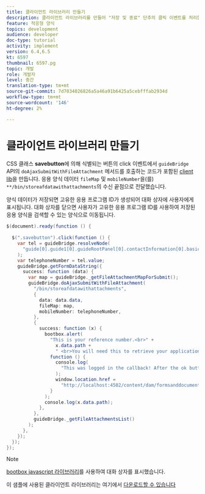 ```yaml
---
title: 클라이언트 라이브러리 만들기
description: 클라이언트 라이브러리를 만들어 "저장 및 종료" 단추의 클릭 이벤트를 처리합니다.
feature: 적응형 양식
topics: development
audience: developer
doc-type: tutorial
activity: implement
version: 6.4,6.5
kt: 6597
thumbnail: 6597.pg
topic: 개발
role: 개발자
level: 중간
translation-type: tm+mt
source-git-commit: 7d7034026826a5a46a91b6425a5cebfffab2934d
workflow-type: tm+mt
source-wordcount: '146'
ht-degree: 2%

---
```


# 클라이언트 라이브러리 만들기

CSS 클래스 **savebutton**&#x200B;에 의해 식별되는 버튼의 click 이벤트에서 `guideBridge` API의 `doAjaxSubmitWithFileAttachment` 메서드를 호출하는 코드가 포함된 [client lib](https://docs.adobe.com/content/help/en/experience-manager-65/developing/introduction/clientlibs.html)을 만듭니다.  응용 양식 데이터 `fileMap` 및 `mobileNumber`을(를) `**/bin/storeafdatawithattachments`의 수신 끝점으로 전달했습니다.

양식 데이터가 저장되면 고유한 응용 프로그램 ID가 생성되어 대화 상자에 사용자에게 표시됩니다. 대화 상자를 닫으면 사용자가 고유한 응용 프로그램 ID를 사용하여 저장된 응용 양식을 검색할 수 있는 양식으로 이동됩니다.

```java
$(document).ready(function () {
  
  $(".savebutton").click(function () {
    var tel = guideBridge.resolveNode(
      "guide[0].guide1[0].guideRootPanel[0].contactInformation[0].basicContact[0].telephoneNumber[0]"
    );
    var telephoneNumber = tel.value;
    guideBridge.getFormDataString({
      success: function (data) {
        var map = guideBridge._getFileAttachmentMapForSubmit();
        guideBridge.doAjaxSubmitWithFileAttachment(
          "/bin/storeafdatawithattachments",
          {
            data: data.data,
            fileMap: map,
            mobileNumber: telephoneNumber,
          },
          {
            success: function (x) {
              bootbox.alert(
                "This is your reference number.<br>" +
                  x.data.path +
                  " <br>You will need this to retrieve your application",
                function () {
                  console.log(
                    "This was logged in the callback! After the ok button was pressed"
                  );
                  window.location.href =
                    "http://localhost:4502/content/dam/formsanddocuments/myaccountform/jcr:content?wcmmode=disabled";
                }
              );
              console.log(x.data.path);
            },
          },
          guideBridge._getFileAttachmentsList()
        );
      },
    });
  });
});
```

>[!NOTE]
> [bootbox javascript 라이브러리](http://bootboxjs.com/examples.html)를 사용하여 대화 상자를 표시했습니다.

이 샘플에 사용된 클라이언트 라이브러리는 여기에서 [다운로드할 수 있습니다](assets/client-libraries.zip)
